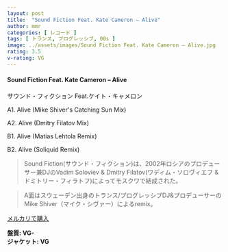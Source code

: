 ```yaml
---
layout: post
title:  "Sound Fiction Feat. Kate Cameron – Alive"
author: mmr
categories: [ レコード ]
tags: [ トランス, プログレッシブ, 00s ]
image: ../assets/images/Sound Fiction Feat. Kate Cameron – Alive.jpg
rating: 3.5
v-rating: VG
---
```


#### Sound Fiction Feat. Kate Cameron – Alive

サウンド・フィクション Feat.ケイト・キャメロン

A1. Alive (Mike Shiver's Catching Sun Mix)

A2. Alive (Dmitry Filatov Mix)

B1. Alive (Matias Lehtola Remix)

B2. Alive (Soliquid Remix)

> Sound Fiction(サウンド・フィクション)は、2002年ロシアのプロデューサー兼DJのVadim Soloviev & Dmitry Filatov(ワディム・ソロヴィエフ & ドミトリー・フィラトフ)によってモスクワで結成された。

> A面はスウェーデン出身のトランス/プログレッシブDJ&プロデューサーのMike Shiver（マイク・シヴァー）によるremix。

[メルカリで購入](https://jp.mercari.com/item/m89465785015)

<div class="mt-4 mb-4 d-flex align-items-center">
<strong class="mr-1">盤質: VG-</strong>
</div>
<div class="mt-4 mb-4 d-flex align-items-center">
<strong class="mr-1">ジャケット: VG</strong>
</div>
